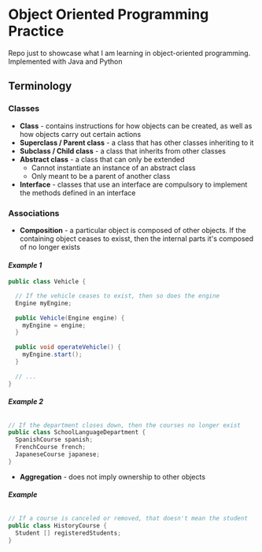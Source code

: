 # Object Oriented Programming Practice

Repo just to showcase what I am learning in object-oriented programming. Implemented with Java and Python


## Terminology

### Classes
- __Class__ - contains instructions for how objects can be created, as well as how objects carry out certain actions
- __Superclass / Parent class__ - a class that has other classes inheriting to it
- __Subclass / Child class__ - a class that inherits from other classes
- __Abstract class__ - a class that can only be extended  
  - Cannot instantiate an instance of an abstract class
  - Only meant to be a parent of another class
- __Interface__ - classes that use an interface are compulsory to implement the methods defined in an interface

### Associations
- __Composition__ - a particular object is composed of other objects. If the containing object ceases to exisst, then the internal parts it's composed of no longer exists

#### ___Example 1___
```java
public class Vehicle {

  // If the vehicle ceases to exist, then so does the engine
  Engine myEngine;
  
  public Vehicle(Engine engine) {
    myEngine = engine;
  }
  
  public void operateVehicle() {
    myEngine.start();
  }
  
  // ...
}
```

#### ___Example 2___
```java

// If the department closes down, then the courses no longer exist
public class SchoolLanguageDepartment {
  SpanishCourse spanish;
  FrenchCourse french;
  JapaneseCourse japanese;
}
```
- __Aggregation__ - does not imply ownership to other objects

#### ___Example___

```java

// If a course is canceled or removed, that doesn't mean the student
public class HistoryCourse {
  Student [] registeredStudents;
}
```
